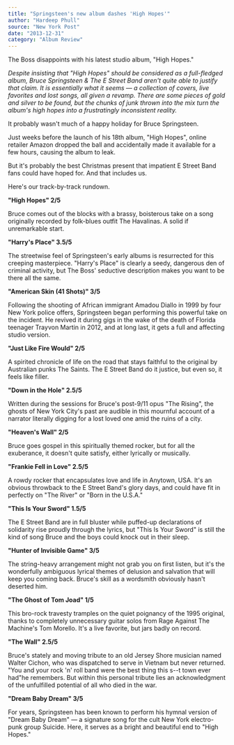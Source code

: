 ```yaml
---
title: "Springsteen's new album dashes 'High Hopes'"
author: "Hardeep Phull"
source: "New York Post"
date: "2013-12-31"
category: "Album Review"
---
```


The Boss disappoints with his latest studio album, "High Hopes."

_Despite insisting that "High Hopes" should be considered as a full-fledged album, Bruce Springsteen & The E Street Band aren't quite able to justify that claim. It is essentially what it seems — a collection of covers, live favorites and lost songs, all given a revamp. There are some pieces of gold and silver to be found, but the chunks of junk thrown into the mix turn the album's high hopes into a frustratingly inconsistent reality._

It probably wasn't much of a happy holiday for Bruce Springsteen.

Just weeks before the launch of his 18th album, "High Hopes", online retailer Amazon dropped the ball and accidentally made it available for a few hours, causing the album to leak.

But it's probably the best Christmas present that impatient E Street Band fans could have hoped for. And that includes us.

Here's our track-by-track rundown.

**"High Hopes" 2/5**

Bruce comes out of the blocks with a brassy, boisterous take on a song originally recorded by folk-blues outfit The Havalinas. A solid if unremarkable start.

**"Harry's Place" 3.5/5**

The streetwise feel of Springsteen's early albums is resurrected for this creeping masterpiece. "Harry's Place" is clearly a seedy, dangerous den of criminal activity, but The Boss' seductive description makes you want to be there all the same.

**"American Skin (41 Shots)" 3/5**

Following the shooting of African immigrant Amadou Diallo in 1999 by four New York police offers, Springsteen began performing this powerful take on the incident. He revived it during gigs in the wake of the death of Florida teenager Trayvon Martin in 2012, and at long last, it gets a full and affecting studio version.

**"Just Like Fire Would" 2/5**

A spirited chronicle of life on the road that stays faithful to the original by Australian punks The Saints. The E Street Band do it justice, but even so, it feels like filler.

**"Down in the Hole" 2.5/5**

Written during the sessions for Bruce's post-9/11 opus "The Rising", the ghosts of New York City's past are audible in this mournful account of a narrator literally digging for a lost loved one amid the ruins of a city.

**"Heaven's Wall" 2/5**

Bruce goes gospel in this spiritually themed rocker, but for all the exuberance, it doesn't quite satisfy, either lyrically or musically.

**"Frankie Fell in Love" 2.5/5**

A rowdy rocker that encapsulates love and life in Anytown, USA. It's an obvious throwback to the E Street Band's glory days, and could have fit in perfectly on "The River" or "Born in the U.S.A."

**"This Is Your Sword" 1.5/5**

The E Street Band are in full bluster while puffed-up declarations of solidarity rise proudly through the lyrics, but "This Is Your Sword" is still the kind of song Bruce and the boys could knock out in their sleep.

**"Hunter of Invisible Game" 3/5**

The string-heavy arrangement might not grab you on first listen, but it's the wonderfully ambiguous lyrical themes of delusion and salvation that will keep you coming back. Bruce's skill as a wordsmith obviously hasn't deserted him.

**"The Ghost of Tom Joad" 1/5**

This bro-rock travesty tramples on the quiet poignancy of the 1995 original, thanks to completely unnecessary guitar solos from Rage Against The Machine's Tom Morello. It's a live favorite, but jars badly on record.

**"The Wall" 2.5/5**

Bruce's stately and moving tribute to an old Jersey Shore musician named Walter Cichon, who was dispatched to serve in Vietnam but never returned. "You and your rock 'n' roll band were the best thing this s--t town ever had"he remembers. But within this personal tribute lies an acknowledgment of the unfulfilled potential of all who died in the war.

**"Dream Baby Dream" 3/5**

For years, Springsteen has been known to perform his hymnal version of "Dream Baby Dream" — a signature song for the cult New York electro-punk group Suicide. Here, it serves as a bright and beautiful end to "High Hopes."
